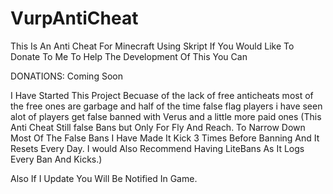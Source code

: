 # VurpAntiCheat

This Is An Anti Cheat For Minecraft Using Skript If You Would Like To Donate To Me To Help The Development Of This You Can

DONATIONS: Coming Soon

I Have Started This Project Becuase of the lack of free anticheats most of the free ones are garbage and half of the time false flag players i have seen alot of players get false banned with Verus and a little more paid ones (This Anti Cheat Still false Bans but Only For Fly And Reach. To Narrow Down Most Of The False Bans I Have Made It Kick 3 Times Before Banning And It Resets Every Day. I would Also Recommend Having LiteBans As It Logs Every Ban And Kicks.)

Also If I Update You Will Be Notified In Game.

